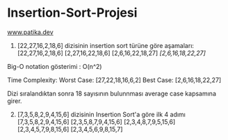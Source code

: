 # Insertion-Sort-Projesi
www.patika.dev

1) [22,27,16,2,18,6] dizisinin insertion sort türüne göre aşamaları:
 [22,27,16,2,18,6] 
 [2,27,16,22,18,6]
 [2,6,16,22,18,27]
*[2,6,16,18,22,27]*

Big-O notation gösterimi : O(n^2)

Time Complexity:
Worst Case: [27,22,18,16,6,2]
Best Case: [2,6,16,18,22,27]

Dizi sıralandıktan sonra 18 sayısının bulunnması average case kapsamına girer.

2) [7,3,5,8,2,9,4,15,6] dizisinin Insertion Sort'a göre ilk 4 adımı
[7,3,5,8,2,9,4,15,6] 
[2,3,5,8,7,9,4,15,6] 
[2,3,4,8,7,9,5,15,6] 
[2,3,4,5,7,9,8,15,6] 
[2,3,4,5,6,9,8,15,7] 
